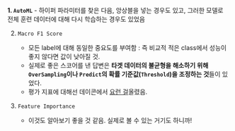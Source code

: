 **1. `AutoML`**
	- 하이퍼 파라미터를 찾은 다음, 앙상블을 넣는 경우도 있고, 그러한 모델로 전체 훈련 데이터에 대해 다시 학습하는 경우도 있었음

2. `Macro F1 Score`
	- 모든 label에 대해 동일한 중요도를 부여함 : 즉 비교적 적은 class에서 성능이 좋지 않다면 값이 낮아질 것. 
	- 실제로 좋은 스코어를 낸 답변은 **타겟 데이터의 불균형을 해소하기 위해 `OverSampling`이나 `Predict`의 확률 기준값(`Threshold`)을 조정하는 것**들이 있었다.
	- 평가 지표에 대해선 데이콘에서 [요런 걸](https://dacon.io/en/forum/405817)올렸음.

3. `Feature Importance`
	- 이것도 알아보기 좋을 것 같음. 실제로 볼 수 있는 거기도 하니까!